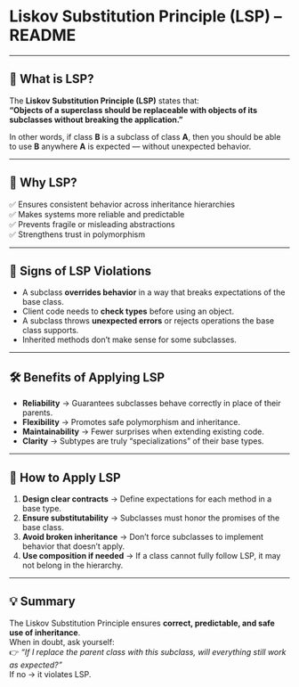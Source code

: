# Liskov Substitution Principle (LSP) – README

---

## 📘 What is LSP?
The **Liskov Substitution Principle (LSP)** states that:  
**“Objects of a superclass should be replaceable with objects of its subclasses without breaking the application.”**

In other words, if class **B** is a subclass of class **A**, then you should be able to use **B** anywhere **A** is expected — without unexpected behavior.

---

## 🎯 Why LSP?
✅ Ensures consistent behavior across inheritance hierarchies  
✅ Makes systems more reliable and predictable  
✅ Prevents fragile or misleading abstractions  
✅ Strengthens trust in polymorphism  

---

## 🔎 Signs of LSP Violations
- A subclass **overrides behavior** in a way that breaks expectations of the base class.  
- Client code needs to **check types** before using an object.  
- A subclass throws **unexpected errors** or rejects operations the base class supports.  
- Inherited methods don’t make sense for some subclasses.  

---

## 🛠 Benefits of Applying LSP
- **Reliability** → Guarantees subclasses behave correctly in place of their parents.  
- **Flexibility** → Promotes safe polymorphism and inheritance.  
- **Maintainability** → Fewer surprises when extending existing code.  
- **Clarity** → Subtypes are truly “specializations” of their base types.  

---

## 🚀 How to Apply LSP
1. **Design clear contracts** → Define expectations for each method in a base type.  
2. **Ensure substitutability** → Subclasses must honor the promises of the base class.  
3. **Avoid broken inheritance** → Don’t force subclasses to implement behavior that doesn’t apply.  
4. **Use composition if needed** → If a class cannot fully follow LSP, it may not belong in the hierarchy.  

---


## 💡 Summary
The Liskov Substitution Principle ensures **correct, predictable, and safe use of inheritance**.  
When in doubt, ask yourself:  
👉 *“If I replace the parent class with this subclass, will everything still work as expected?”*  
If no → it violates LSP.  
